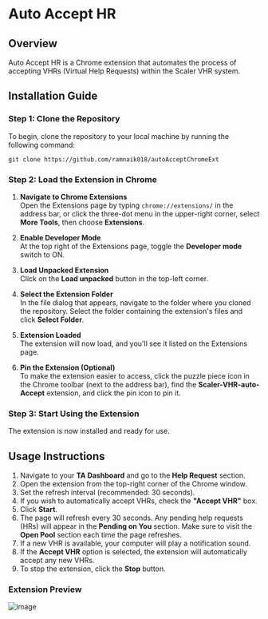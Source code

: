 # Auto Accept HR

## Overview
Auto Accept HR is a Chrome extension that automates the process of accepting VHRs (Virtual Help Requests) within the Scaler VHR system.

## Installation Guide

### Step 1: Clone the Repository
To begin, clone the repository to your local machine by running the following command:

`git clone https://github.com/ramnaik018/autoAcceptChromeExt`

### Step 2: Load the Extension in Chrome

1. **Navigate to Chrome Extensions**  
   Open the Extensions page by typing `chrome://extensions/` in the address bar, or click the three-dot menu in the upper-right corner, select **More Tools**, then choose **Extensions**.

2. **Enable Developer Mode**  
   At the top right of the Extensions page, toggle the **Developer mode** switch to ON.

3. **Load Unpacked Extension**  
   Click on the **Load unpacked** button in the top-left corner.

4. **Select the Extension Folder**  
   In the file dialog that appears, navigate to the folder where you cloned the repository. Select the folder containing the extension's files and click **Select Folder**.

5. **Extension Loaded**  
   The extension will now load, and you'll see it listed on the Extensions page.

6. **Pin the Extension (Optional)**  
   To make the extension easier to access, click the puzzle piece icon in the Chrome toolbar (next to the address bar), find the **Scaler-VHR-auto-Accept** extension, and click the pin icon to pin it.

### Step 3: Start Using the Extension
The extension is now installed and ready for use.

## Usage Instructions

1. Navigate to your **TA Dashboard** and go to the **Help Request** section.
2. Open the extension from the top-right corner of the Chrome window.
3. Set the refresh interval (recommended: 30 seconds).
4. If you wish to automatically accept VHRs, check the **"Accept VHR"** box.
5. Click **Start**.
6. The page will refresh every 30 seconds. Any pending help requests (HRs) will appear in the **Pending on You** section. Make sure to visit the **Open Pool** section each time the page refreshes.
7. If a new VHR is available, your computer will play a notification sound.
8. If the **Accept VHR** option is selected, the extension will automatically accept any new VHRs.
9. To stop the extension, click the **Stop** button.

### Extension Preview
![image](https://github.com/user-attachments/assets/92b2e636-9305-4057-9588-3558a6a5e7dc)


